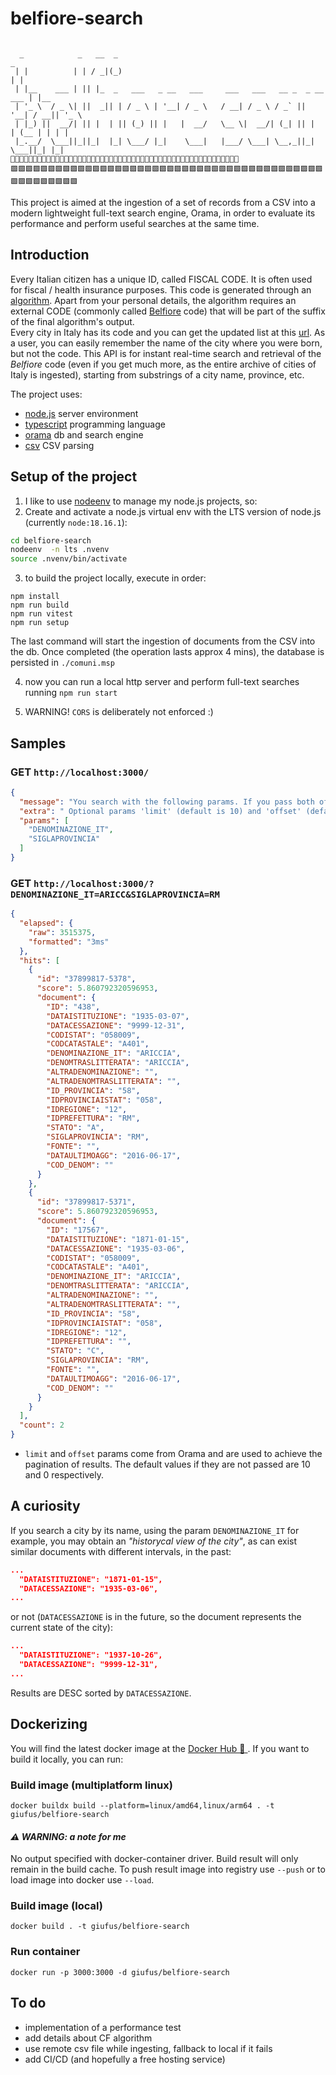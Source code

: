 # belfiore-search  

```

  _            _   __  _                                                      _      
 | |          | | / _|(_)                                                    | |    
 | |__    ___ | || |_  _   ___   _ __   ___     ___   ___   __ _  _ __   ___ | |__   
 | '_ \  / _ \| ||  _|| | / _ \ | '__| / _ \   / __| / _ \ / _` || '__| / __|| '_ \  
 | |_) ||  __/| || |  | || (_) || |   |  __/   \__ \|  __/| (_| || |   | (__ | | | | 
 |_.__/  \___||_||_|  |_| \___/ |_|    \___|   |___/ \___| \__,_||_|    \___||_| |_| 
🌸🌸🌸🌸🌸🌸🌸🌸🌸🌸🌸🌸🌸🌸🌸🌸🌸🌸🌸🌸🌸🌸🌸🌸🌸🌸🌸🌻🌸🌸🌸🌸🌸🌸🌸🌸🌸🌸🌸🌸🌸🌸🌸🌸🌸🌸🌸🌸🌸🌸🌸
🟩🟩🟩🟩🟩🟩🟩🟩🟩🟩🟩🟩🟩🟩🟩🟩🟩🟩🟩🟩🟩🟩🟩🟩🟩🟩🟩🟩🟩🟩🟩🟩🟩🟩🟩🟩🟩🟩🟩🟩🟩🟩🟩🟩🟩🟩🟩🟩🟩🟩🟩 
```


This project is aimed at the ingestion of a set of records from a CSV into a modern lightweight full-text search engine, Orama, in order to evaluate its performance and perform useful searches at the same time.

## Introduction  
Every Italian citizen has a unique ID, called FISCAL CODE. It is often used for fiscal / health insurance purposes. This code is generated through an [algorithm](https://www.agenziaentrate.gov.it/portale/web/guest/schede/istanze/richiesta-ts_cf/informazioni-codificazione-pf). Apart from your personal details, the algorithm requires an external CODE (commonly called [Belfiore](https://it.wikipedia.org/wiki/Codice_catastale) code) that will be part of the suffix of the final algorithm's output.  
Every city in Italy has its code and you can get the updated list at this [url](https://www.anagrafenazionale.interno.it/wp-content/uploads/ANPR_archivio_comuni.csv). As a user, you can easily remember the name of the city where you were born, but not the code. This API is for instant real-time search and retrieval of the _Belfiore_ code (even if you get much more, as the entire archive of cities of Italy is ingested), starting from substrings of a city name, province, etc. 

The project uses:  
- [node.js](https://nodejs.org/en) server environment  
- [typescript](https://www.typescriptlang.org/) programming language  
- [orama](https://oramasearch.com/) db and search engine  
- [csv](https://www.npmjs.com/package/csv) CSV parsing  

## Setup of the project  
1. I like to use [nodeenv](https://github.com/ekalinin/nodeenv) to manage my node.js projects, so:
2. Create and activate a node.js virtual env with the LTS version of node.js (currently `node:18.16.1`):  
```bash
cd belfiore-search  
nodeenv  -n lts .nvenv  
source .nvenv/bin/activate  
```
3. to build the project locally, execute in order:  
```
npm install
npm run build  
npm run vitest  
npm run setup
```
   
The last command will start the ingestion of documents from the CSV into the db. Once completed (the operation lasts approx 4 mins), the database is persisted in `./comuni.msp`  
   
   4. now you can run a local http server and perform full-text searches running `npm run start`  
   
   5. WARNING! `CORS` is deliberately not enforced :)  

## Samples

### GET `http://localhost:3000/`  
```json
{
  "message": "You search with the following params. If you pass both of them, the second is used as a filter on the results",
  "extra": " Optional params 'limit' (default is 10) and 'offset' (default is 0)",
  "params": [
    "DENOMINAZIONE_IT",
    "SIGLAPROVINCIA"
  ]
}
```

### GET `http://localhost:3000/?DENOMINAZIONE_IT=ARICC&SIGLAPROVINCIA=RM`  
```json
{
  "elapsed": {
    "raw": 3515375,
    "formatted": "3ms"
  },
  "hits": [
    {
      "id": "37899817-5378",
      "score": 5.860792320596953,
      "document": {
        "﻿ID": "438",
        "DATAISTITUZIONE": "1935-03-07",
        "DATACESSAZIONE": "9999-12-31",
        "CODISTAT": "058009",
        "CODCATASTALE": "A401",
        "DENOMINAZIONE_IT": "ARICCIA",
        "DENOMTRASLITTERATA": "ARICCIA",
        "ALTRADENOMINAZIONE": "",
        "ALTRADENOMTRASLITTERATA": "",
        "ID_PROVINCIA": "58",
        "IDPROVINCIAISTAT": "058",
        "IDREGIONE": "12",
        "IDPREFETTURA": "RM",
        "STATO": "A",
        "SIGLAPROVINCIA": "RM",
        "FONTE": "",
        "DATAULTIMOAGG": "2016-06-17",
        "COD_DENOM": ""
      }
    },
    {
      "id": "37899817-5371",
      "score": 5.860792320596953,
      "document": {
        "﻿ID": "17567",
        "DATAISTITUZIONE": "1871-01-15",
        "DATACESSAZIONE": "1935-03-06",
        "CODISTAT": "058009",
        "CODCATASTALE": "A401",
        "DENOMINAZIONE_IT": "ARICCIA",
        "DENOMTRASLITTERATA": "ARICCIA",
        "ALTRADENOMINAZIONE": "",
        "ALTRADENOMTRASLITTERATA": "",
        "ID_PROVINCIA": "58",
        "IDPROVINCIAISTAT": "058",
        "IDREGIONE": "12",
        "IDPREFETTURA": "",
        "STATO": "C",
        "SIGLAPROVINCIA": "RM",
        "FONTE": "",
        "DATAULTIMOAGG": "2016-06-17",
        "COD_DENOM": ""
      }
    }
  ],
  "count": 2
}
```  

- `limit` and `offset` params come from Orama and are used to achieve the pagination of results. The default values if they are not passed are 10 and 0 respectively.

## A curiosity
If you search a city by its name, using the param `DENOMINAZIONE_IT` for example, you may obtain an _"historycal view of the city"_, as can exist similar documents with different intervals, in the past:  

```json  
...  
  "DATAISTITUZIONE": "1871-01-15",  
  "DATACESSAZIONE": "1935-03-06",  
...  
```
 or not (`DATACESSAZIONE` is in the future, so the document represents the current state of the city):   
```json  
...  
  "DATAISTITUZIONE": "1937-10-26",
  "DATACESSAZIONE": "9999-12-31", 
...  
```
  
Results are DESC sorted by `DATACESSAZIONE`.

## Dockerizing  

You will find the latest docker image at the [Docker Hub 🐳 ](https://hub.docker.com/r/giufus/belfiore-search). If you want to build it locally, you can run:  

### Build image (multiplatform linux)  
`docker buildx build --platform=linux/amd64,linux/arm64 . -t giufus/belfiore-search`  

#### _⚠ WARNING: a note for me_  
No output specified with docker-container driver. Build result will only remain in the build cache. To push result image into registry use `--push` or to load image into docker use `--load`.

### Build image (local)  
`docker build . -t giufus/belfiore-search`  

### Run container  
`docker run -p 3000:3000 -d giufus/belfiore-search`  



## To do
- implementation of a performance test  
- add details about CF algorithm  
- use remote csv file while ingesting, fallback to local if it fails
- add CI/CD (and hopefully a free hosting service)
